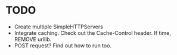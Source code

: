# TODO

* Create multiple SimpleHTTPServers
* Integrate caching. Check out the Cache-Control header. If time, REMOVE urllib. 
* POST request? Find out how to run too.
